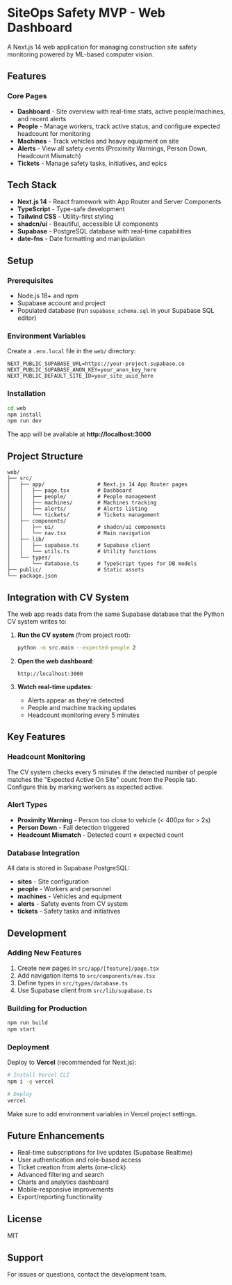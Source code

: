 # SiteOps Safety MVP - Web Dashboard

A Next.js 14 web application for managing construction site safety monitoring powered by ML-based computer vision.

## Features

### Core Pages

- **Dashboard** - Site overview with real-time stats, active people/machines, and recent alerts
- **People** - Manage workers, track active status, and configure expected headcount for monitoring
- **Machines** - Track vehicles and heavy equipment on site
- **Alerts** - View all safety events (Proximity Warnings, Person Down, Headcount Mismatch)
- **Tickets** - Manage safety tasks, initiatives, and epics

## Tech Stack

- **Next.js 14** - React framework with App Router and Server Components
- **TypeScript** - Type-safe development
- **Tailwind CSS** - Utility-first styling
- **shadcn/ui** - Beautiful, accessible UI components
- **Supabase** - PostgreSQL database with real-time capabilities
- **date-fns** - Date formatting and manipulation

## Setup

### Prerequisites

- Node.js 18+ and npm
- Supabase account and project
- Populated database (run `supabase_schema.sql` in your Supabase SQL editor)

### Environment Variables

Create a `.env.local` file in the `web/` directory:

```env
NEXT_PUBLIC_SUPABASE_URL=https://your-project.supabase.co
NEXT_PUBLIC_SUPABASE_ANON_KEY=your_anon_key_here
NEXT_PUBLIC_DEFAULT_SITE_ID=your_site_uuid_here
```

### Installation

```bash
cd web
npm install
npm run dev
```

The app will be available at **http://localhost:3000**

## Project Structure

```
web/
├── src/
│   ├── app/                 # Next.js 14 App Router pages
│   │   ├── page.tsx         # Dashboard
│   │   ├── people/          # People management
│   │   ├── machines/        # Machines tracking
│   │   ├── alerts/          # Alerts listing
│   │   └── tickets/         # Tickets management
│   ├── components/
│   │   ├── ui/              # shadcn/ui components
│   │   └── nav.tsx          # Main navigation
│   ├── lib/
│   │   ├── supabase.ts      # Supabase client
│   │   └── utils.ts         # Utility functions
│   └── types/
│       └── database.ts      # TypeScript types for DB models
├── public/                  # Static assets
└── package.json
```

## Integration with CV System

The web app reads data from the same Supabase database that the Python CV system writes to:

1. **Run the CV system** (from project root):
   ```bash
   python -m src.main --expected-people 2
   ```

2. **Open the web dashboard**:
   ```
   http://localhost:3000
   ```

3. **Watch real-time updates**:
   - Alerts appear as they're detected
   - People and machine tracking updates
   - Headcount monitoring every 5 minutes

## Key Features

### Headcount Monitoring

The CV system checks every 5 minutes if the detected number of people matches the "Expected Active On Site" count from the People tab. Configure this by marking workers as expected active.

### Alert Types

- **Proximity Warning** - Person too close to vehicle (< 400px for > 2s)
- **Person Down** - Fall detection triggered
- **Headcount Mismatch** - Detected count ≠ expected count

### Database Integration

All data is stored in Supabase PostgreSQL:
- **sites** - Site configuration
- **people** - Workers and personnel
- **machines** - Vehicles and equipment
- **alerts** - Safety events from CV system
- **tickets** - Safety tasks and initiatives

## Development

### Adding New Features

1. Create new pages in `src/app/[feature]/page.tsx`
2. Add navigation items to `src/components/nav.tsx`
3. Define types in `src/types/database.ts`
4. Use Supabase client from `src/lib/supabase.ts`

### Building for Production

```bash
npm run build
npm start
```

### Deployment

Deploy to **Vercel** (recommended for Next.js):

```bash
# Install Vercel CLI
npm i -g vercel

# Deploy
vercel
```

Make sure to add environment variables in Vercel project settings.

## Future Enhancements

- Real-time subscriptions for live updates (Supabase Realtime)
- User authentication and role-based access
- Ticket creation from alerts (one-click)
- Advanced filtering and search
- Charts and analytics dashboard
- Mobile-responsive improvements
- Export/reporting functionality

## License

MIT

## Support

For issues or questions, contact the development team.